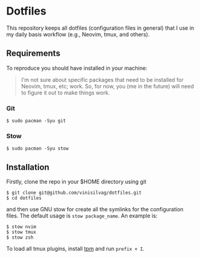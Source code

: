 # Dotfiles

This repository keeps all dotfiles (configuration files in general) that I use in my daily basis workflow (e.g., Neovim, tmux, and others). 

## Requirements

To reproduce you should have installed in your machine:

> I'm not sure about specific packages that need to be installed for Neovim, tmux, etc; work. So, for now, you (me in the future) will need to figure it out to make things work.

### Git

```
$ sudo pacman -Syu git
```

### Stow

```
$ sudo pacman -Syu stow
```

## Installation

Firstly, clone the repo in your $HOME directory using git

```
$ git clone git@github.com/vinisilvag/dotfiles.git
$ cd dotfiles
```

and then use GNU stow for create all the symlinks for the configuration files.
The default usage is `stow package_name`. An example is:

```
$ stow nvim
$ stow tmux
$ stow zsh
```

To load all tmux plugins, install [tpm](https://github.com/tmux-plugins/tpm) and run `prefix + I`.
